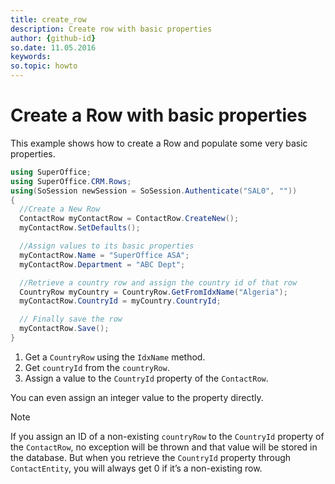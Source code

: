```yaml
---
title: create_row
description: Create row with basic properties
author: {github-id}
so.date: 11.05.2016
keywords:
so.topic: howto
---
```


# Create a Row with basic properties

This example shows how to create a Row and populate some very basic properties.

```csharp
using SuperOffice;
using SuperOffice.CRM.Rows;
using(SoSession newSession = SoSession.Authenticate("SAL0", ""))
{
  //Create a New Row
  ContactRow myContactRow = ContactRow.CreateNew();
  myContactRow.SetDefaults();

  //Assign values to its basic properties
  myContactRow.Name = "SuperOffice ASA";
  myContactRow.Department = "ABC Dept";

  //Retrieve a country row and assign the country id of that row
  CountryRow myCountry = CountryRow.GetFromIdxName("Algeria");
  myContactRow.CountryId = myCountry.CountryId;

  // Finally save the row
  myContactRow.Save();
}
```

1. Get a `CountryRow` using the `IdxName` method.
2. Get `countryId` from the `countryRow`.
3. Assign a value to the `CountryId` property of the `ContactRow`.

You can even assign an integer value to the property directly.

> [!NOTE]
> If you assign an ID of a non-existing `countryRow` to the `CountryId` property of the `ContactRow`, no exception will be thrown and that value will be stored in the database. But when you retrieve the `CountryId` property through `ContactEntity`, you will always get 0 if it’s a non-existing row.
